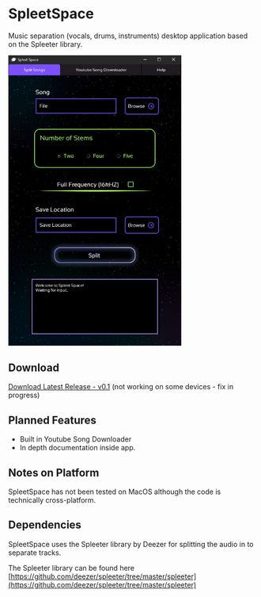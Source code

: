 # SpleetSpace
Music separation (vocals, drums, instruments) desktop application based on the Spleeter library.

<p float="left">
<img src="Readme_imgs/spleetspaceimg.jpg" width="350"/>
</p>

## Download

[Download Latest Release - v0.1](https://github.com/Mirage-Mode/SpleetSpace/releases/download/v0.1/SpleetSpace.zip) (not working on some devices - fix in progress)

## Planned Features
* Built in Youtube Song Downloader
* In depth documentation inside app.

## Notes on Platform 
SpleetSpace has not been tested on MacOS although the code is technically cross-platform.

## Dependencies

SpleetSpace uses the Spleeter library by Deezer for splitting the audio in to separate tracks. 

The Spleeter library can be found here [https://github.com/deezer/spleeter/tree/master/spleeter](https://github.com/deezer/spleeter/tree/master/spleeter)




